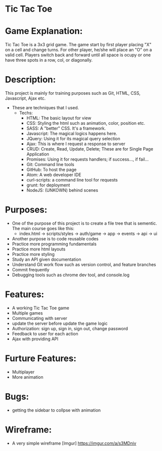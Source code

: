# Tic Tac Toe

# Game Explanation:
Tic Tac Toe is a 3x3 grid game. The game start by first player placing "X" on a 
cell and change turns. For other player, he/she will place an "O" on a valid
cell. Players switch back and forward until all space is ocupy or one have three
spots in a row, col, or diagonally.

# Description:
This project is mainly for training purposes such as Git, HTML, CSS, Javascript,
Ajax etc.
- These are techniques that I used.
  - Techs:
    - HTML: The basic layout for view
    - CSS: Styling the html such as animation, color, position etc.
    - SASS: A "better" CSS. It's a framework.
    - Javascript: The magical logics happens here.
    - JQuery: Using it for its magical query selection
    - Ajax: This is where I request a response to server
    - CRUD: Create, Read, Update, Delete; These are for Single Page Application
    - Promises: Using it for requests handlers; if success..., if fail...
    - Git: Command line tools
    - GitHub: To host the page
    - Atom: A web developer IDE
    - curl-scripts: a command line tool for requests
    - grunt: for deployment
    - NodeJS: (UNKOWN) behind scenes

# Purposes:
- One of the purpose of this project is to create a file tree that is sementic.
  The main course goes like this:
  - index.html -> scripts/styles -> auth/game -> app -> events -> api -> ui
- Another purpose is to code reusable codes
- Practice more programming fundamentals
- Practice more html layouts
- Practice more styling
- Study an API given documentation
- Understand Git work flow such as version control, and feature branches
- Commit frequently
- Debugging tools such as chrome dev tool, and console.log

# Features:
- A working Tic Tac Toe game
- Multiple games
- Communicating with server
- update the server before update the game logic
- Authorization: sign up, sign in, sign out, change password
- Feedback to user for each action
- Ajax with providing API

# Furture Features:
- Multiplayer
- More animation

# Bugs:
- getting the sidebar to collpse with animation

# Wireframe:
- A very simple wireframe
[Imgur] https://imgur.com/a/s3MDniv
